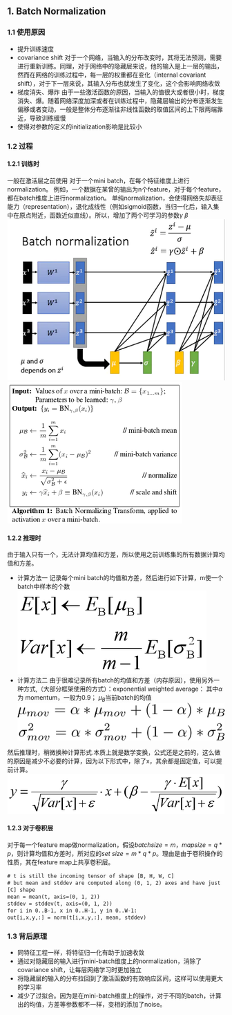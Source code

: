 ## 1. Batch Normalization
### 1.1 使用原因
- 提升训练速度
- covariance shift
对于一个网络，当输入的分布改变时，其将无法预测，需要进行重新训练。同理，对于网络中的隐藏层来说，他的输入是上一层的输出，然而在网络的训练过程中，每一层的权重都在变化（internal covariant shift），对于下一层来说，其输入分布也就发生了变化，这个会影响网络收敛
- 梯度消失、爆炸
由于一些激活函数的原因，当输入的值很大或者很小时，梯度消失、爆。随着网络深度加深或者在训练过程中，隐藏层输出的分布逐渐发生偏移或者变动，一般是整体分布逐渐往非线性函数的取值区间的上下限两端靠近，导致训练缓慢
- 使得对参数的定义的initialization影响是比较小
### 1.2 过程
#### 1.2.1 训练时
一般在激活层之前使用
对于一个mini batch，在每个特征维度上进行normalization。
例如，一个数据在某曾的输出为n个feature，对于每个feature，都在batch维度上进行normalization。
单纯normalization，会使得网络失却表征能力（representation），退化成线性（例如sigmoid函数，当归一化后，输入集中在原点附近，函数近似直线）。所以，增加了两个可学习的参数$\gamma \ \beta$
![alt](imgs/bn2.webp)
![alt](imgs/bn1.png)

#### 1.2.2 推理时
由于输入只有一个，无法计算均值和方差，所以使用之前训练集的所有数据计算均值和方差。
- 计算方法一
记录每个mini batch的均值和方差，然后进行如下计算，m使一个batch中样本的个数
![alt](imgs/bn3.png)
- 计算方法二
由于很难记录所有batch的均值和方差（内存原因），使用另外一种方式,（大部分框架使用的方式）：exponential weighted average：
其中$\alpha$为 momentum，一般为0.9；
$\mu_{B}$当前batch的均值  
![alt](imgs/bn5.png)  

然后推理时，稍微换种计算形式.本质上就是数学变换，公式还是之前的，这么做的原因是减少不必要的计算，因为以下形式中，除了x，其余都是固定值，可以提前计算。
![alt](imgs/bn4.png)
#### 1.2.3 对于卷积层
对于每一个feature map做normalization，假设$batch size=m，map size=q*p$，则计算均值和方差时，所对应的$set\ size= m*q*p$。理由是由于卷积操作的性质，其在feature map上共享卷积层。
```
# t is still the incoming tensor of shape [B, H, W, C]
# but mean and stddev are computed along (0, 1, 2) axes and have just [C] shape
mean = mean(t, axis=(0, 1, 2))
stddev = stddev(t, axis=(0, 1, 2))
for i in 0..B-1, x in 0..H-1, y in 0..W-1:
out[i,x,y,:] = norm(t[i,x,y,:], mean, stddev)
```
### 1.3 背后原理
- 同特征工程一样，将特征归一化有助于加速收敛
- 通过对隐藏层的输入进行mini-batch维度上的normalization，消除了covariance shift，让每层网络学习时更加独立
- 将隐藏层的输入的分布拉回到了激活函数的有效响应区间，这样可以使用更大的学习率
- 减少了过拟合。因为是在mini-batch维度上的操作，对于不同的batch，计算出的均值，方差等参数都不一样，变相的添加了noise。
